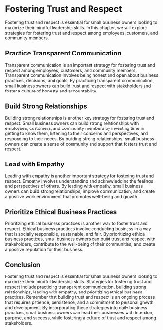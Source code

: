 Fostering Trust and Respect
===========================================================================================================

Fostering trust and respect is essential for small business owners looking to maximize their mindful leadership skills. In this chapter, we will explore strategies for fostering trust and respect among employees, customers, and community members.

Practice Transparent Communication
----------------------------------

Transparent communication is an important strategy for fostering trust and respect among employees, customers, and community members. Transparent communication involves being honest and open about business practices, decisions, and goals. By practicing transparent communication, small business owners can build trust and respect with stakeholders and foster a culture of honesty and accountability.

Build Strong Relationships
--------------------------

Building strong relationships is another key strategy for fostering trust and respect. Small business owners can build strong relationships with employees, customers, and community members by investing time in getting to know them, listening to their concerns and perspectives, and responding to their needs. By building strong relationships, small business owners can create a sense of community and support that fosters trust and respect.

Lead with Empathy
-----------------

Leading with empathy is another important strategy for fostering trust and respect. Empathy involves understanding and acknowledging the feelings and perspectives of others. By leading with empathy, small business owners can build strong relationships, improve communication, and create a positive work environment that promotes well-being and growth.

Prioritize Ethical Business Practices
-------------------------------------

Prioritizing ethical business practices is another way to foster trust and respect. Ethical business practices involve conducting business in a way that is socially responsible, sustainable, and fair. By prioritizing ethical business practices, small business owners can build trust and respect with stakeholders, contribute to the well-being of their communities, and create a positive reputation for their business.

Conclusion
----------

Fostering trust and respect is essential for small business owners looking to maximize their mindful leadership skills. Strategies for fostering trust and respect include practicing transparent communication, building strong relationships, leading with empathy, and prioritizing ethical business practices. Remember that building trust and respect is an ongoing process that requires patience, persistence, and a commitment to personal growth and development. By incorporating these strategies into daily business practices, small business owners can lead their businesses with intention, purpose, and success, while fostering a culture of trust and respect among stakeholders.



